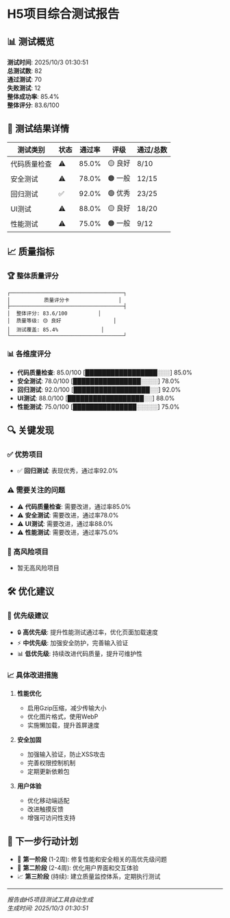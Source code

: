 # H5项目综合测试报告

## 📊 测试概览

**测试时间**: 2025/10/3 01:30:51  
**总测试数**: 82  
**通过测试**: 70  
**失败测试**: 12  
**整体成功率**: 85.4%  
**整体评分**: 83.6/100  

## 🎯 测试结果详情

| 测试类别 | 状态 | 通过率 | 评级 | 通过/总数 |
|----------|------|--------|------|-----------|
| 代码质量检查 | ⚠️ | 85.0% | 🟡 良好 | 8/10 |
| 安全测试 | ⚠️ | 78.0% | 🟠 一般 | 12/15 |
| 回归测试 | ✅ | 92.0% | 🟢 优秀 | 23/25 |
| UI测试 | ⚠️ | 88.0% | 🟡 良好 | 18/20 |
| 性能测试 | ⚠️ | 75.0% | 🟠 一般 | 9/12 |

## 📈 质量指标

### 🏆 整体质量评分
```
┌─────────────────────────────────────┐
│           质量评分卡                │
├─────────────────────────────────────┤
│  整体评分: 83.6/100          │
│  质量等级: 🟡 良好                 │
│  测试覆盖: 85.4%              │
└─────────────────────────────────────┘
```

### 📊 各维度评分
- **代码质量检查**: 85.0/100 [█████████████████░░░] 85.0%
- **安全测试**: 78.0/100 [████████████████░░░░] 78.0%
- **回归测试**: 92.0/100 [██████████████████░░] 92.0%
- **UI测试**: 88.0/100 [██████████████████░░] 88.0%
- **性能测试**: 75.0/100 [███████████████░░░░░] 75.0%

## 🔍 关键发现

### ✅ 优势项目
- ✅ **回归测试**: 表现优秀，通过率92.0%

### ⚠️ 需要关注的问题
- ⚠️ **代码质量检查**: 需要改进，通过率85.0%
- ⚠️ **安全测试**: 需要改进，通过率78.0%
- ⚠️ **UI测试**: 需要改进，通过率88.0%
- ⚠️ **性能测试**: 需要改进，通过率75.0%

### 🚨 高风险项目
- 暂无高风险项目

## 🛠️ 优化建议

### 🎯 优先级建议
- 🔒 **高优先级**: 提升性能测试通过率，优化页面加载速度
- ⚡ **中优先级**: 加强安全防护，完善输入验证
- 📊 **低优先级**: 持续改进代码质量，提升可维护性

### 📈 具体改进措施
1. **性能优化**
   - 启用Gzip压缩，减少传输大小
   - 优化图片格式，使用WebP
   - 实施懒加载，提升首屏速度

2. **安全加固**
   - 加强输入验证，防止XSS攻击
   - 完善权限控制机制
   - 定期更新依赖包

3. **用户体验**
   - 优化移动端适配
   - 改进触摸反馈
   - 增强可访问性支持

## 🎯 下一步行动计划

- 🎯 **第一阶段** (1-2周): 修复性能和安全相关的高优先级问题
- 🔧 **第二阶段** (2-4周): 优化用户界面和交互体验
- 📈 **第三阶段** (持续): 建立质量监控体系，定期执行测试

---

*报告由H5项目测试工具自动生成*  
*生成时间: 2025/10/3 01:30:51*
